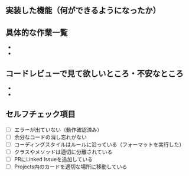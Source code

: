 ## 実装した機能（何ができるようになったか）

## 具体的な作業一覧
-
-
## コードレビューで見て欲しいところ・不安なところ
-
-

## セルフチェック項目
- [ ] エラーが出ていない（動作確認済み） 
- [ ] 余分なコードの消し忘れがない
- [ ] コーディングスタイルはルールに沿っている（フォーマットを実行した）
- [ ] クラスやメソッドは適切に分離されている
- [ ] PRにLinked Issueを追加している
- [ ] Projects内のカードを適切な場所に移動している
